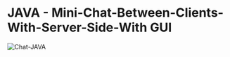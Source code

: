 # JAVA - Mini-Chat-Between-Clients-With-Server-Side-With GUI

![Chat-JAVA](https://user-images.githubusercontent.com/48159579/88531212-2a3bc800-d00b-11ea-8137-57f7ca29bf73.png)
